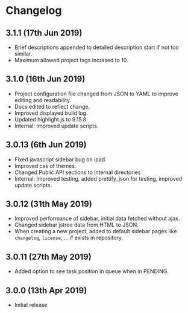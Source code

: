 # Changelog

## 3.1.1 (17th Jun 2019)

- Brief descriptions appended to detailed description start if not too similar.
- Maximum allowed project tags incrased to 10.

## 3.1.0 (16th Jun 2019)

- Project configuration file changed from JSON to YAML to improve editing and readability.
- Docs edited to reflect change.
- Improved displayed build log.
- Updated highlight.js to 9.15.8.
- Internal: Improved update scripts.

## 3.0.13 (6th Jun 2019)

- Fixed javascript sidebar bug on ipad.
- Improved css of themes.
- Changed Public API sections to internal directories
- Internal: Improved testing, added prettify_json for testing, improved update scripts.

## 3.0.12 (31th May 2019)

- Improved performance of sidebar, initial data fetched without ajax.
- Changed sidebar jstree data from HTML to JSON.
- When creating a new project, added to default sidebar pages like `changelog`, `license`, ... if exists in repository. 

## 3.0.11 (27th May 2019)

- Added option to see task position in queue when in PENDING.

## 3.0.0 (13th Apr 2019)

- Initial release
